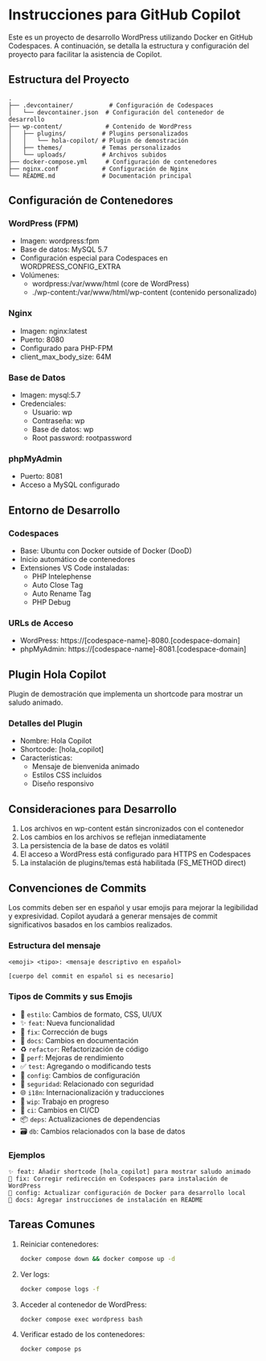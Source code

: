 # Instrucciones para GitHub Copilot

Este es un proyecto de desarrollo WordPress utilizando Docker en GitHub Codespaces. A continuación, se detalla la estructura y configuración del proyecto para facilitar la asistencia de Copilot.

## Estructura del Proyecto

```
.
├── .devcontainer/          # Configuración de Codespaces
│   └── devcontainer.json  # Configuración del contenedor de desarrollo
├── wp-content/            # Contenido de WordPress
│   ├── plugins/          # Plugins personalizados
│   │   └── hola-copilot/ # Plugin de demostración
│   ├── themes/           # Temas personalizados
│   └── uploads/          # Archivos subidos
├── docker-compose.yml     # Configuración de contenedores
├── nginx.conf            # Configuración de Nginx
└── README.md             # Documentación principal
```

## Configuración de Contenedores

### WordPress (FPM)
- Imagen: wordpress:fpm
- Base de datos: MySQL 5.7
- Configuración especial para Codespaces en WORDPRESS_CONFIG_EXTRA
- Volúmenes:
  - wordpress:/var/www/html (core de WordPress)
  - ./wp-content:/var/www/html/wp-content (contenido personalizado)

### Nginx
- Imagen: nginx:latest
- Puerto: 8080
- Configurado para PHP-FPM
- client_max_body_size: 64M

### Base de Datos
- Imagen: mysql:5.7
- Credenciales:
  - Usuario: wp
  - Contraseña: wp
  - Base de datos: wp
  - Root password: rootpassword

### phpMyAdmin
- Puerto: 8081
- Acceso a MySQL configurado

## Entorno de Desarrollo

### Codespaces
- Base: Ubuntu con Docker outside of Docker (DooD)
- Inicio automático de contenedores
- Extensiones VS Code instaladas:
  - PHP Intelephense
  - Auto Close Tag
  - Auto Rename Tag
  - PHP Debug

### URLs de Acceso
- WordPress: https://[codespace-name]-8080.[codespace-domain]
- phpMyAdmin: https://[codespace-name]-8081.[codespace-domain]

## Plugin Hola Copilot

Plugin de demostración que implementa un shortcode para mostrar un saludo animado.

### Detalles del Plugin
- Nombre: Hola Copilot
- Shortcode: [hola_copilot]
- Características:
  - Mensaje de bienvenida animado
  - Estilos CSS incluidos
  - Diseño responsivo

## Consideraciones para Desarrollo

1. Los archivos en wp-content están sincronizados con el contenedor
2. Los cambios en los archivos se reflejan inmediatamente
3. La persistencia de la base de datos es volátil
4. El acceso a WordPress está configurado para HTTPS en Codespaces
5. La instalación de plugins/temas está habilitada (FS_METHOD direct)

## Convenciones de Commits

Los commits deben ser en español y usar emojis para mejorar la legibilidad y expresividad. Copilot ayudará a generar mensajes de commit significativos basados en los cambios realizados.

### Estructura del mensaje
```
<emoji> <tipo>: <mensaje descriptivo en español>

[cuerpo del commit en español si es necesario]
```

### Tipos de Commits y sus Emojis
- 🎨 `estilo`: Cambios de formato, CSS, UI/UX
- ✨ `feat`: Nueva funcionalidad
- 🐛 `fix`: Corrección de bugs
- 📝 `docs`: Cambios en documentación
- ♻️ `refactor`: Refactorización de código
- 🚀 `perf`: Mejoras de rendimiento
- ✅ `test`: Agregando o modificando tests
- 🔧 `config`: Cambios de configuración
- 🔐 `seguridad`: Relacionado con seguridad
- 🌐 `i18n`: Internacionalización y traducciones
- 🚧 `wip`: Trabajo en progreso
- 🔄 `ci`: Cambios en CI/CD
- 📦 `deps`: Actualizaciones de dependencias
- 🗃️ `db`: Cambios relacionados con la base de datos

### Ejemplos
```
✨ feat: Añadir shortcode [hola_copilot] para mostrar saludo animado
🐛 fix: Corregir redirección en Codespaces para instalación de WordPress
🔧 config: Actualizar configuración de Docker para desarrollo local
📝 docs: Agregar instrucciones de instalación en README
```

## Tareas Comunes

1. Reiniciar contenedores:
   ```bash
   docker compose down && docker compose up -d
   ```

2. Ver logs:
   ```bash
   docker compose logs -f
   ```

3. Acceder al contenedor de WordPress:
   ```bash
   docker compose exec wordpress bash
   ```

4. Verificar estado de los contenedores:
   ```bash
   docker compose ps
   ```